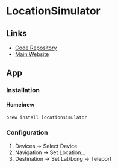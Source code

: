 # LocationSimulator

## Links

- [Code Repository](https://github.com/Schlaubischlump/LocationSimulator)
- [Main Website](https://schlaubischlump.github.io/LocationSimulator/)

## App

### Installation

#### Homebrew

```sh
brew install locationsimulator
```

### Configuration

1. Devices -> Select Device
2. Navigation -> Set Location...
3. Destination -> Set Lat/Long -> Teleport

<!--
Brasília
Latitude: -15.790669
Longitude: -47.892967
-->
